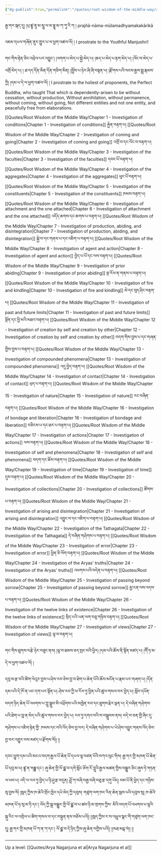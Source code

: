 ```yaml
---
{"dg-publish":true,"permalink":"/quotes/root-wisdom-of-the-middle-way/root-wisdom-of-the-middle-way/"}
---
```


རྒྱ་གར་སྐད་དུ། །པྲ་ཛྙཱ་ནཱ་མ་མཱུ་ལ་མ་དྷྱཱ་མ་ཀ་ཀཱ་རི་ཀ །
prajñā-nāma-mūlamadhyamakakārikā

འཇམ་དཔལ་གཞོན་ནུར་གྱུར་པ་ལ་ཕྱག་འཚལ་ལོ། །
I prostrate to the Youthful Manjushri!

གང་གིས་རྟེན་ཅིང་འབྲེལ་པར་འབྱུང༌། །འགག་པ་མེད་པ་སྐྱེ་མེད་པ། །ཆད་པ་མེད་པ་རྟག་མེད་པ། །འོང་བ་མེད་པ་འགྲོ་མེད་པ། །
ཐ་དད་དོན་མིན་དོན་གཅིག་མིན། །སྤྲོས་པ་ཉེར་ཞི་ཞི་བསྟན་པ། །རྫོགས་པའི་སངས་རྒྱས་སྨྲ་རྣམས་ཀྱི། །དམ་པ་དེ་ལ་ཕྱག་འཚལ་ལོ། །
I prostrate to the holiest of proponents, the Perfect Buddha, who taught
That which is dependently-arisen to be without cessation, without production,
Without annihilation, without permanence, without coming, without going,
Not different entities and not one entity, and peacefully free from elaborations.

[[Quotes/Root Wisdom of the Middle Way/Chapter 1 - Investigation of conditions\|Chapter 1 - Investigation of conditions]] རྐྱེན་བརྟག་པ།
[[Quotes/Root Wisdom of the Middle Way/Chapter 2 - Investigation of coming and going\|Chapter 2 - Investigation of coming and going]] འགྲོ་བ་དང་འོང་བ་བརྟག་པ།
[[Quotes/Root Wisdom of the Middle Way/Chapter 3 - Investigation of the faculties\|Chapter 3 - Investigation of the faculties]] དབང་པོ་བརྟག་པ།
[[Quotes/Root Wisdom of the Middle Way/Chapter 4 - Investigation of the aggregates\|Chapter 4 - Investigation of the aggregates]] ཕུང་པོ་བརྟག་པ།
[[Quotes/Root Wisdom of the Middle Way/Chapter 5 - Investigation of the constituents\|Chapter 5 - Investigation of the constituents]] ཁམས་བརྟག་པ།
[[Quotes/Root Wisdom of the Middle Way/Chapter 6 - Investigation of attachment and the one attached\|Chapter 6 - Investigation of attachment and the one attached]] འདོད་ཆགས་དང་ཆགས་པ་བརྟག་པ།
[[Quotes/Root Wisdom of the Middle Way/Chapter 7 - Investigation of production, abiding, and disintegration\|Chapter 7 - Investigation of production, abiding, and disintegration]] སྐྱེ་བ་དང་གནས་པ་དང་འཇིག་པ་བརྟག་པ།
[[Quotes/Root Wisdom of the Middle Way/Chapter 8 - Investigation of agent and action\|Chapter 8 - Investigation of agent and action]] བྱེད་པ་པོ་དང་ལས་བརྟག་པ།
[[Quotes/Root Wisdom of the Middle Way/Chapter 9 - Investigation of prior abiding\|Chapter 9 - Investigation of prior abiding]] སྔ་རོལ་ན་གནས་པ་བརྟག་པ།
[[Quotes/Root Wisdom of the Middle Way/Chapter 10 - Investigation of fire and kindling\|Chapter 10 - Investigation of fire and kindling]] མེ་དང་བུད་ཤིང་བརྟག་པ།
[[Quotes/Root Wisdom of the Middle Way/Chapter 11 - Investigation of past and future limits\|Chapter 11 - Investigation of past and future limits]] སྔོན་དང་ཕྱི་མའི་མཐའ་བརྟག་པ།
[[Quotes/Root Wisdom of the Middle Way/Chapter 12 - Investigation of creation by self and creation by other\|Chapter 12 - Investigation of creation by self and creation by other]] བདག་གིས་བྱས་པ་དང་གཞན་གྱིས་བྱས་པ་བརྟག་པ།
[[Quotes/Root Wisdom of the Middle Way/Chapter 13 - Investigation of compounded phenomena\|Chapter 13 - Investigation of compounded phenomena]] འདུ་བྱེད་བརྟག་པ།
[[Quotes/Root Wisdom of the Middle Way/Chapter 14 - Investigation of contact\|Chapter 14 - Investigation of contact]] ཕྲད་པ་བརྟག་པ།
[[Quotes/Root Wisdom of the Middle Way/Chapter 15 - Investigation of nature\|Chapter 15 - Investigation of nature]] རང་བཞིན་བརྟག་པ།
[[Quotes/Root Wisdom of the Middle Way/Chapter 16 - Investigation of bondage and liberation\|Chapter 16 - Investigation of bondage and liberation]] བཅིངས་པ་དང་ཐར་པ་བརྟག་པ།
[[Quotes/Root Wisdom of the Middle Way/Chapter 17 - Investigation of actions\|Chapter 17 - Investigation of actions]] ལས་བརྟག་པ།
[[Quotes/Root Wisdom of the Middle Way/Chapter 18 - Investigation of self and phenomena\|Chapter 18 - Investigation of self and phenomena]] བདག་དང་ཆོས་བརྟག་པ།
[[Quotes/Root Wisdom of the Middle Way/Chapter 19 - Investigation of time\|Chapter 19 - Investigation of time]] དུས་བརྟག་པ།
[[Quotes/Root Wisdom of the Middle Way/Chapter 20 - Investigation of collections\|Chapter 20 - Investigation of collections]] ཚོགས་པ་བརྟག་པ།
[[Quotes/Root Wisdom of the Middle Way/Chapter 21 - Investigation of arising and disintegration\|Chapter 21 - Investigation of arising and disintegration]] འབྱུང་བ་དང་འཇིག་པ་བརྟག་པ།
[[Quotes/Root Wisdom of the Middle Way/Chapter 22 - Investigation of the Tathagata\|Chapter 22 - Investigation of the Tathagata]] དེ་བཞིན་གཤེགས་པ་བརྟག་པ།
[[Quotes/Root Wisdom of the Middle Way/Chapter 23 - Investigation of error\|Chapter 23 - Investigation of error]] ཕྱིན་ཅི་ལོག་བརྟག་པ།
[[Quotes/Root Wisdom of the Middle Way/Chapter 24 - Investigation of the Aryas' truths\|Chapter 24 - Investigation of the Aryas' truths]] འཕགས་པའི་བདེན་པ་བརྟག་པ།
[[Quotes/Root Wisdom of the Middle Way/Chapter 25 - Investigation of passing beyond sorrow\|Chapter 25 - Investigation of passing beyond sorrow]] མྱ་ངན་ལས་འདས་པ་བརྟག་པ།
[[Quotes/Root Wisdom of the Middle Way/Chapter 26 - Investigation of the twelve links of existence\|Chapter 26 - Investigation of the twelve links of existence]] སྲིད་པའི་ཡན་ལག་བཅུ་གཉིས་བརྟག་པ།
[[Quotes/Root Wisdom of the Middle Way/Chapter 27 - Investigation of views\|Chapter 27 - Investigation of views]] ལྟ་བ་བརྟག་པ།


གང་གིས་ཐུགས་བརྩེ་ཉེར་བཟུང་ནས། །ལྟ་བ་ཐམས་ཅད་སྤང་བའི་ཕྱིར། །དམ་པའི་ཆོས་ནི་སྟོན་མཛད་པ། །གཽ་ཏ་མ་དེ་ལ་ཕྱག་འཚལ་ལོ། །

དབུ་མ་རྩ་བའི་ཚིག་ལེའུར་བྱས་པ་ཤེས་རབ་ཅེས་བྱ་བ་ཐེག་པ་ཆེན་པོའི་ཆོས་མངོན་པ་རྣམ་པར་གཞག་པ། །དོན་དམ་པའི་དེ་ཁོ་ན་ཡང་དག་པར་སྟོན་པ། 
ཤེས་རབ་ཀྱི་ཕ་རོལ་ཏུ་ཕྱིན་པའི་ཚུལ་གསལ་བར་བྱེད་པ། སློབ་དཔོན་བདག་ཉིད་ཆེན་པོ་འཕགས་པ་ཀླུ་སྒྲུབ་མི་འཕྲོགས་པའི་མཁྱེན་རབ་དང་ཐུགས་རྗེར་ལྡན་པ། 
དེ་བཞིན་གཤེགས་པའི་ཐེག་པ་བླ་ན་མེད་པའི་ཚུལ་གསལ་བར་བྱེད་པ། རབ་ཏུ་དགའ་བའི་ས་བསྒྲུབས་ནས། བདེ་བ་ཅན་གྱི་ཞིང་དུ་གཤེགས་པ་འཇིག་རྟེན་གྱི་
ཁམས་དང་བའི་འོད་ཅེས་བྱ་བར། དེ་བཞིན་གཤེགས་པ་ཡེ་ཤེས་འབྱུང་གནས་འོད་ཅེས་བྱ་བར་འགྱུར་བས་མཛད་པ་རྫོགས་སོ།། །།

དབང་ཕྱུག་དམ་པའི་མངའ་བདག་རྒྱལ་པོ་ཆེན་པོ་དཔལ་ལྷ་བཙན་པོའི་བཀའ་ལུང་གིས། རྒྱ་གར་གྱི་མཁན་པོ་ཆེན་པོ་དབུ་མ་པ། ཛྙཱ་ན་གརྦྷ་དང༌། 
ཞུ་ཆེན་གྱི་ལོ་ཙྪ་བ་དགེ་སློང་ཅོག་རོ་ཀླུའི་རྒྱལ་མཚན་གྱིས་བསྒྱུར་ཅིང་ཞུས་ཏེ་གཏན་ལ་ཕབ་པ། འདི་ལ་རབ་ཏུ་བྱེད་པ་ཉི་ཤུ་རྩ་བདུན། 
ཤློ་ཀ་བཞི་བརྒྱ་བཞི་བཅུ་རྩ་དགུ་ཡོད། བམ་པོ་ནི་ཕྱེད་དང་གཉིས་སུ་བྱས་སོ། །སླད་ཀྱིས་ཁ་ཆེའི་གྲོང་ཁྱེར་དཔེ་མེད་ཀྱི་དབུས། 
གཙུག་ལག་ཁང་རིན་ཆེན་སྦས་པའི་དབུས་སུ། ཁ་ཆེའི་མཁན་པོ་ཧ་སུ་མ་ཏི་དང༌། བོད་ཀྱི་སྒྲ་བསྒྱུར་གྱི་ལོ་ཙྪ་བ་པ་ཚབ་ཉི་མ་གྲགས་ཀྱིས་
མིའི་བདག་པོ་འཕགས་པ་ལྷའི་སྐུ་རིང་ལ་འགྲེལ་པ་ཚིག་གསལ་བ་དང་བསྟུན་ནས་བཅོས་པའོ།། །།སླད་ཀྱིས་ར་ས་འཕྲུལ་སྣང་གི་གཙུག་ལག་ཁང་དུ། 
རྒྱ་གར་གྱི་མཁན་པོ་ཀ་ན་ཀ་དང༌། ལོ་ཙྪ་བ་དེ་ཉིད་ཀྱིས་ཞུ་ཆེན་བགྱིས་པའོ།། །།སརྦ་མངྒ་ལཾ།། །།


---
Up a level: [[Quotes/Arya Nagarjuna et al\|Arya Nagarjuna et al]]